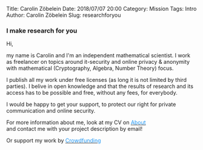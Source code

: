 Title:      Carolin Zöbelein
Date:       2018/07/07 20:00
Category:   Mission
Tags:       Intro
Author:     Carolin Zöbelein
Slug:       researchforyou


### I make research for you
Hi,

my name is Carolin and I'm an independent mathematical scientist. I work as freelancer on topics around it-security and online privacy & anonymity with mathematical (Cryptography, Algebra, Number Theory) focus.

I publish all my work under free licenses (as long it is not limited by third parties). I belive in open knowledge and that the results of research and its access has to be possible and free, without any fees, for everybody.

I would be happy to get your support, to protect our right for private communication and online security.

For more information about me, look at my CV on <a href="/about.html" title="About"><font color="#2196F3">About</font></a>  
and contact me with your project description by email!  

Or support my work by <a href="https://research.carolin-zoebelein.de/crowdfunding.html"><font color="#2196F3">Crowdfunding</font></a>
